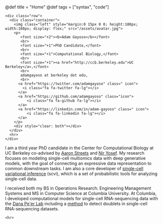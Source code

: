 @def title = "Home"
@def tags = ["syntax", "code"]



~~~
<div class="row">
  <div class="container">
    <img class="left" style="margin:0 15px 0 0; height:180px; width:180px; display: flex;" src="/assets/avatar.jpg">
    <p>
       <font size="+2"><b>Adam Gayoso</b></font>
       <br>
       <font size="+1">PhD Candidate,</font>
       <br>
       <font size="+1">Computational Biology,</font>
       <br>
       <font size="+1"><a href="http://ccb.berkeley.edu">UC Berkeley</a>,</font>
       <br>
       adamgayoso at berkeley dot edu,
       <br>
      <a href="https://twitter.com/adamgayoso" class=" icon">
        <i class="fa fa-twitter fa-lg"></i>
      </a>
      <a href="https://github.com/adamgayoso" class="icon">
          <i class="fa fa-github fa-lg"></i>
      </a>
      <a href="https://linkedin.com/in/adam-gayoso" class=" icon">
          <i class="fa fa-linkedin fa-lg"></i>
      </a>
    </p>
    <div style="clear: both"></div>
  </div>
  <hr>
</div>

~~~

I am a third year PhD candidate in the Center for Computational Biology at UC Berkeley co-advised by [Aaron Streets](http://streetslab.berkeley.edu) and [Nir Yosef](https://niryosef.wordpress.com).
My research focuses on modeling single-cell multiomics data with deep generative models, with the goal of connecting an expressive data representation to common downstream tasks.
I am also a core developer of [single-cell variational inference](https://scvi.readthedocs.io/en/stable/) (scvi), which is a set of probabilistic tools for analyzing single-cell data.

I received both my BS in Operations Research: Engineering Management Systems and MS in Computer Science at
Columbia University. At Columbia, I developed computational models for single-cell
RNA-sequencing data with the [Dana Pe'er Lab](https://www.mskcc.org/research-areas/labs/dana-pe-er) including a [method](https://github.com/JonathanShor/DoubletDetection) to detect doublets in single-cell RNA-sequencing datasets.

~~~
<hr>
~~~



